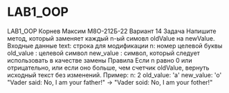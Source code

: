 # LAB1_OOP
LAB1_OOP
  Корнев Максим М8О-212Б-22
  Вариант 14
  Задача
  Напишите метод, который заменяет каждый n-ый симовл oldValue на newValue.
  Входные данные
  text: строка для модификации
  n: номер целевой буквы
  old_value : целевой символ
  new_value : символ, который следует использовать в качестве замены
  Правила
  Если n равно 0 или отрицательно, или если оно больше, чем счетчик oldValue, вернуть исходный
  текст без изменений.
  Пример:
  n: 2
  old_value: 'a'
  new_value: 'o'
  "Vader said: No, I am your father!" -> "Vader soid: No, I am your fother!"
